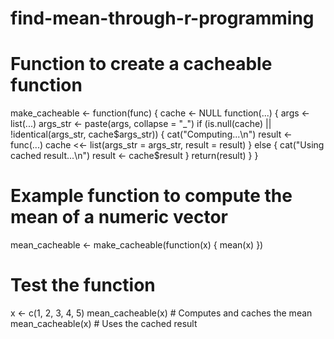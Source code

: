 # find-mean-through-r-programming
# Function to create a cacheable function
make_cacheable <- function(func) {
  cache <- NULL
  function(...) {
    args <- list(...)
    args_str <- paste(args, collapse = "_")
    if (is.null(cache) || !identical(args_str, cache$args_str)) {
      cat("Computing...\n")
      result <- func(...)
      cache <<- list(args_str = args_str, result = result)
    } else {
      cat("Using cached result...\n")
      result <- cache$result
    }
    return(result)
  }
}

# Example function to compute the mean of a numeric vector
mean_cacheable <- make_cacheable(function(x) {
  mean(x)
})

# Test the function
x <- c(1, 2, 3, 4, 5)
mean_cacheable(x)  # Computes and caches the mean
mean_cacheable(x)  # Uses the cached result
